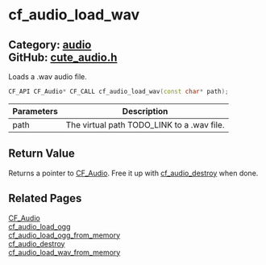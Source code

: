 [](../header.md ':include')

# cf_audio_load_wav

Category: [audio](/api_reference?id=audio)  
GitHub: [cute_audio.h](https://github.com/RandyGaul/cute_framework/blob/master/include/cute_audio.h)  
---

Loads a .wav audio file.

```cpp
CF_API CF_Audio* CF_CALL cf_audio_load_wav(const char* path);
```

Parameters | Description
--- | ---
path | The virtual path TODO_LINK to a .wav file.

## Return Value

Returns a pointer to [CF_Audio](/audio/cf_audio.md). Free it up with [cf_audio_destroy](/audio/cf_audio_destroy.md) when done.

## Related Pages

[CF_Audio](/audio/cf_audio.md)  
[cf_audio_load_ogg](/audio/cf_audio_load_ogg.md)  
[cf_audio_load_ogg_from_memory](/audio/cf_audio_load_ogg_from_memory.md)  
[cf_audio_destroy](/audio/cf_audio_destroy.md)  
[cf_audio_load_wav_from_memory](/audio/cf_audio_load_wav_from_memory.md)  
